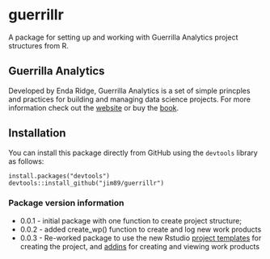 # guerrillr

A package for setting up and working with Guerrilla Analytics project structures from R.

## Guerrilla Analytics

Developed by Enda Ridge, Guerrilla Analytics is a set of simple princples and practices for building and managing data science projects. For more information check out the [website](https://guerrilla-analytics.net/) or buy the [book](https://guerrilla-analytics.net/store/).

## Installation

You can install this package directly from GitHub using the `devtools` library as follows:

```
install.packages("devtools")
devtools::install_github("jim89/guerrillr")
```

### Package version information

* 0.0.1 - initial package with one function to create project structure;
* 0.0.2 - added create_wp() function to create and log new work products
* 0.0.3 - Re-worked package to use the new Rstudio [project templates](https://rstudio.github.io/rstudio-extensions/rstudio_project_templates.html) for creating the project, and [addins](https://rstudio.github.io/rstudioaddins/) for creating and viewing work products
